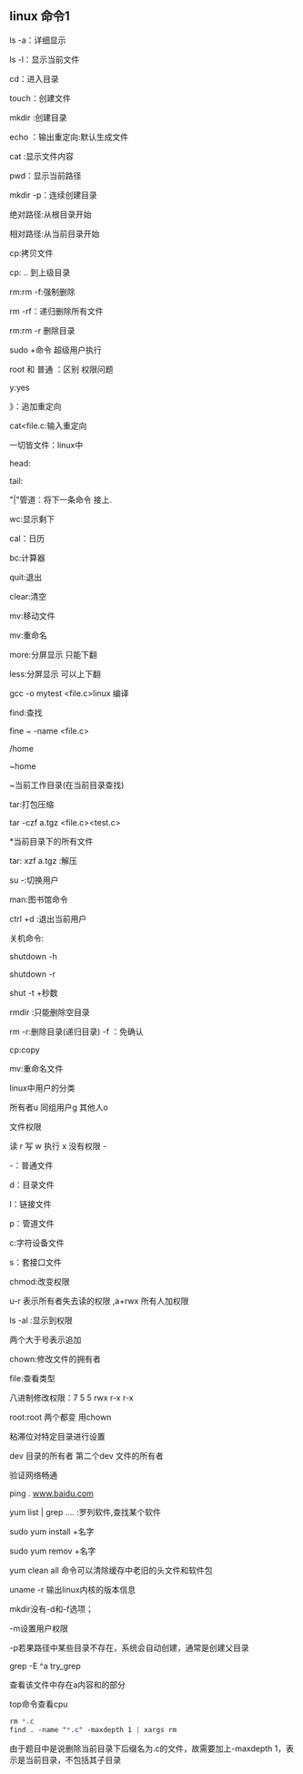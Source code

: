 ## linux 命令1

ls   -a：详细显示

ls  -l：显示当前文件

cd：进入目录

touch：创建文件

mkdir :创建目录

echo ：输出重定向:默认生成文件

cat :显示文件内容

pwd：显示当前路径

mkdir -p：连续创建目录

绝对路径:从根目录开始

相对路径:从当前目录开始

cp:拷贝文件 

cp: .. 到上级目录

rm:rm -f:强制删除

rm -rf：递归删除所有文件

rm:rm -r 删除目录 

sudo +命令  超级用户执行

root 和 普通 ：区别 权限问题

y:yes

》：追加重定向

cat<file.c:输入重定向

一切皆文件：linux中

head:

tail:

"|"管道：将下一条命令 接上.

wc:显示剩下

cal：日历

bc:计算器

quit:退出

clear:清空

mv:移动文件

mv:重命名

more:分屏显示 只能下翻

less:分屏显示  可以上下翻

gcc -o mytest <file.c>linux 编译

find:查找

fine ~ -name <file.c>

/home

~home

~当前工作目录(在当前目录查找)

tar:打包压缩

tar -czf a.tgz <file.c><test.c>

*当前目录下的所有文件

tar: xzf a.tgz :解压

su -:切换用户

man:图书馆命令

ctrl +d :退出当前用户

关机命令:

shutdown -h

shutdown -r

shut -t +秒数

rmdir :只能删除空目录

rm -r:删除目录(递归目录)  -f ：免确认

cp:copy

mv:重命名文件

linux中用户的分类

所有者u 同组用户g 其他人o

文件权限

读 r 写 w 执行 x 没有权限 -

-：普通文件

d：目录文件

l：链接文件

p：管道文件

c:字符设备文件

s：套接口文件

chmod:改变权限

   u-r 表示所有者失去读的权限 ,a+rwx 所有人加权限

ls -al :显示到权限

两个大于号表示追加

chown:修改文件的拥有者

file:查看类型

八进制修改权限：7 5 5 rwx  r-x r-x

root:root 两个都变 用chown

粘滞位对特定目录进行设置

dev 目录的所有者 第二个dev 文件的所有者

验证网络畅通

ping . www.baidu.com

yum list | grep .... :罗列软件,查找某个软件

sudo yum install  +名字

sudo yum remov +名字

yum clean all 命令可以清除缓存中老旧的头文件和软件包

uname -r 输出linux内核的版本信息

mkdir没有-d和-f选项； 

  -m设置用户权限 

  -p若果路径中某些目录不存在，系统会自动创建，通常是创建父目录 

grep -E ^a try_grep

查看该文件中存在a内容和的部分

top命令查看cpu

```css
rm *.c
find . -name "*.c" -maxdepth 1 | xargs rm
```

由于题目中是说删除当前目录下后缀名为.c的文件，故需要加上-maxdepth 1，表示是当前目录，不包括其子目录







